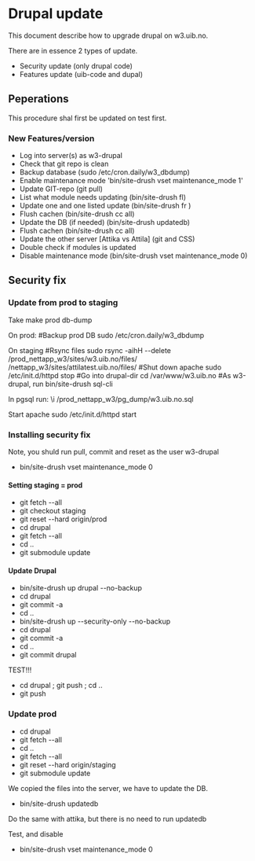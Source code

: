 # Drupal update
This document describe how to upgrade drupal on w3.uib.no.

There are in essence 2 types of update.
* Security update (only drupal code)
* Features update (uib-code and dupal)

## Peperations

This procedure shal first be updated on test first.

### New Features/version

* Log into server(s) as w3-drupal
* Check that git repo is clean
* Backup database
  (sudo /etc/cron.daily/w3_dbdump)
* Enable maintenance mode
  'bin/site-drush vset maintenance_mode 1'
* Update GIT-repo
  (git pull)
* List what module needs updating
  (bin/site-drush fl)
* Update one and one listed update
  (bin/site-drush fr <name>)
* Flush cachen
  (bin/site-drush cc all)
* Update the DB (if needed)
  (bin/site-drush updatedb)
* Flush cachen
  (bin/site-drush cc all)
* Update the other server [Attika vs Attila] (git and CSS)
* Double check if modules is updated
* Disable maintenance mode
  (bin/site-drush vset maintenance_mode 0)

## Security fix

### Update from prod to staging ###

Take make prod db-dump

On prod:
  #Backup prod DB
  sudo  /etc/cron.daily/w3_dbdump

On staging
  #Rsync files
  sudo rsync -aihH --delete /prod_nettapp_w3/sites/w3.uib.no/files/  /nettapp_w3/sites/attilatest.uib.no/files/
  #Shut down apache 
  sudo /etc/init.d/httpd stop
  #Go into drupal-dir
  cd /var/www/w3.uib.no
  #As w3-drupal, run
  bin/site-drush sql-cli

In pgsql run:
  \i /prod_nettapp_w3/pg_dump/w3.uib.no.sql

Start apache
  sudo /etc/init.d/httpd start

### Installing security fix ###

Note, you shuld run pull, commit and reset as the user w3-drupal

* bin/site-drush vset maintenance_mode 0

#### Setting staging = prod ####

* git fetch --all
* git checkout staging 
* git reset --hard origin/prod
* cd drupal
* git fetch --all
* cd ..
* git submodule update

#### Update Drupal ####

* bin/site-drush up drupal --no-backup
* cd drupal
* git commit -a
* cd .. 
* bin/site-drush up --security-only --no-backup
* cd drupal
* git commit -a
* cd ..
* git commit drupal

TEST!!!

* cd drupal ; git push ;  cd ..
* git push

### Update prod ###
* cd drupal
* git fetch --all
* cd ..
* git fetch --all
* git reset --hard origin/staging
* git submodule update

We copied the files into the server, we have to update the DB.

* bin/site-drush updatedb

Do the same with attika, but there is no need to run updatedb

Test, and disable 

* bin/site-drush vset maintenance_mode 0

